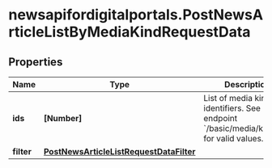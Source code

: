 # newsapifordigitalportals.PostNewsArticleListByMediaKindRequestData

## Properties

Name | Type | Description | Notes
------------ | ------------- | ------------- | -------------
**ids** | **[Number]** | List of media kind identifiers. See endpoint &#x60;/basic/media/kind/list&#x60; for valid values. | 
**filter** | [**PostNewsArticleListRequestDataFilter**](PostNewsArticleListRequestDataFilter.md) |  | [optional] 


